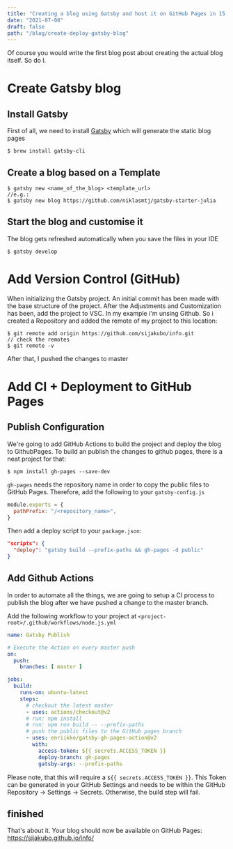 ```yaml
---
title: "Creating a blog using Gatsby and host it on GitHub Pages in 15 Minutes for free"
date: "2021-07-08"
draft: false
path: "/blog/create-deploy-gatsby-blog"
---
```


Of course you would write the first blog post about creating the actual blog itself. So do I.

# Create Gatsby blog

## Install Gatsby

First of all, we need to install [Gatsby](https://www.gatsbyjs.com/) which will generate the static blog pages

```shell
$ brew install gatsby-cli
```

## Create a blog based on a Template

```shell
$ gatsby new <name_of_the_blog> <template_url>
//e.g.:
$ gatsby new blog https://github.com/niklasmtj/gatsby-starter-julia
```

## Start the blog and customise it
The blog gets refreshed automatically when you save the files in your IDE

```shell
$ gatsby develop
```


# Add Version Control (GitHub)

When initializing the Gatsby project. An initial commit has been made with the base structure of the project. After the Adjustments and
Customization has been, add the project to VSC. In my example i'm unsing Github. So i created a Repository and added the remote of my
project to this location:

```shell
$ git remote add origin https://github.com/sijakubo/info.git
// check the remotes
$ git remote -v
```

After that, I pushed the changes to master

# Add CI + Deployment to GitHub Pages

## Publish Configuration

We're going to add GitHub Actions to build the project and deploy the blog to GithubPages. To build an publish the changes to github pages,
there is a neat project for that:

```shell
$ npm install gh-pages --save-dev
```

`gh-pages` needs the repository name in order to copy the public files to GitHub Pages. Therefore, add the following to
your `gatsby-config.js`

```javascript
module.exports = {
  pathPrefix: "/<repository_name>",
}
```

Then add a deploy script to your `package.json`:

```json
"scripts": {
  "deploy": "gatsby build --prefix-paths && gh-pages -d public"
}
```

## Add Github Actions

In order to automate all the things, we are going to setup a CI process to publish the blog after we have pushed a change to the master
branch.

Add the following workflow to your project at `<project-root>/.github/workflows/node.js.yml`

```yaml
name: Gatsby Publish

# Execute the Action on every master push
on:
  push:
    branches: [ master ]

jobs:
  build:
    runs-on: ubuntu-latest
    steps:
      # checkout the latest master
      - uses: actions/checkout@v2
      # run: npm install
      # run: npm run build -- --prefix-paths
      # push the public files to the GitHub pages branch
      - uses: enriikke/gatsby-gh-pages-action@v2
        with:
          access-token: ${{ secrets.ACCESS_TOKEN }}
          deploy-branch: gh-pages
          gatsby-args: --prefix-paths
```

Please note, that this will require a `${{ secrets.ACCESS_TOKEN }}`. This Token can be generated in your GitHub Settings and needs to be
within the GitHub Repository -> Settings -> Secrets. Otherwise, the build step will fail.

## finished

That's about it. Your blog should now be available on GitHub Pages: https://sijakubo.github.io/info/
